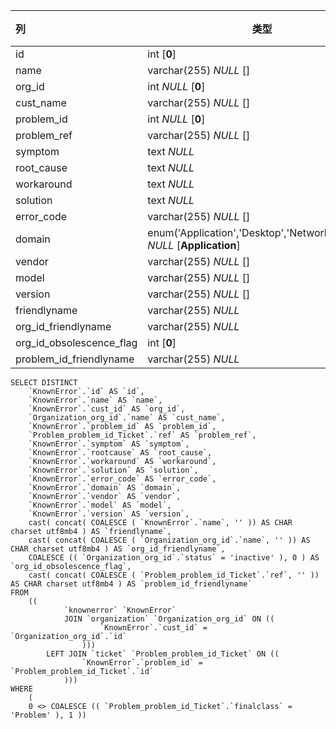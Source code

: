 | 列                       | 类型                                                         | 注释 |
| :----------------------- | ------------------------------------------------------------ | ---- |
| id                       | int [**0**]                                                  |      |
| name                     | varchar(255) *NULL* []                                       |      |
| org_id                   | int *NULL* [**0**]                                           |      |
| cust_name                | varchar(255) *NULL* []                                       |      |
| problem_id               | int *NULL* [**0**]                                           |      |
| problem_ref              | varchar(255) *NULL* []                                       |      |
| symptom                  | text *NULL*                                                  |      |
| root_cause               | text *NULL*                                                  |      |
| workaround               | text *NULL*                                                  |      |
| solution                 | text *NULL*                                                  |      |
| error_code               | varchar(255) *NULL* []                                       |      |
| domain                   | enum('Application','Desktop','Network','Server') *NULL* [**Application**] |      |
| vendor                   | varchar(255) *NULL* []                                       |      |
| model                    | varchar(255) *NULL* []                                       |      |
| version                  | varchar(255) *NULL* []                                       |      |
| friendlyname             | varchar(255) *NULL*                                          |      |
| org_id_friendlyname      | varchar(255) *NULL*                                          |      |
| org_id_obsolescence_flag | int [**0**]                                                  |      |
| problem_id_friendlyname  | varchar(255) *NULL*                                          |      |

```
SELECT DISTINCT
	`KnownError`.`id` AS `id`,
	`KnownError`.`name` AS `name`,
	`KnownError`.`cust_id` AS `org_id`,
	`Organization_org_id`.`name` AS `cust_name`,
	`KnownError`.`problem_id` AS `problem_id`,
	`Problem_problem_id_Ticket`.`ref` AS `problem_ref`,
	`KnownError`.`symptom` AS `symptom`,
	`KnownError`.`rootcause` AS `root_cause`,
	`KnownError`.`workaround` AS `workaround`,
	`KnownError`.`solution` AS `solution`,
	`KnownError`.`error_code` AS `error_code`,
	`KnownError`.`domain` AS `domain`,
	`KnownError`.`vendor` AS `vendor`,
	`KnownError`.`model` AS `model`,
	`KnownError`.`version` AS `version`,
	cast( concat( COALESCE ( `KnownError`.`name`, '' )) AS CHAR charset utf8mb4 ) AS `friendlyname`,
	cast( concat( COALESCE ( `Organization_org_id`.`name`, '' )) AS CHAR charset utf8mb4 ) AS `org_id_friendlyname`,
	COALESCE (( `Organization_org_id`.`status` = 'inactive' ), 0 ) AS `org_id_obsolescence_flag`,
	cast( concat( COALESCE ( `Problem_problem_id_Ticket`.`ref`, '' )) AS CHAR charset utf8mb4 ) AS `problem_id_friendlyname` 
FROM
	((
			`knownerror` `KnownError`
			JOIN `organization` `Organization_org_id` ON ((
					`KnownError`.`cust_id` = `Organization_org_id`.`id` 
				)))
		LEFT JOIN `ticket` `Problem_problem_id_Ticket` ON ((
				`KnownError`.`problem_id` = `Problem_problem_id_Ticket`.`id` 
			))) 
WHERE
	(
	0 <> COALESCE (( `Problem_problem_id_Ticket`.`finalclass` = 'Problem' ), 1 ))
```

